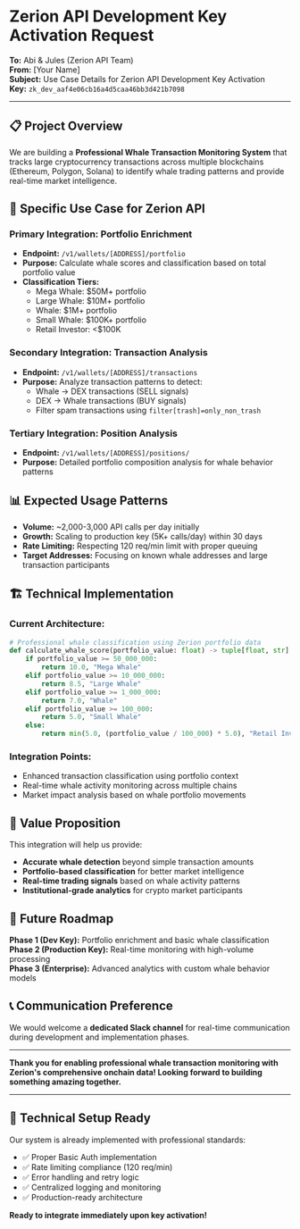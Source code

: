 # Zerion API Development Key Activation Request

**To:** Abi & Jules (Zerion API Team)  
**From:** [Your Name]  
**Subject:** Use Case Details for Zerion API Development Key Activation  
**Key:** `zk_dev_aaf4e06cb16a4d5caa46bb3d421b7098`

---

## 📋 **Project Overview**

We are building a **Professional Whale Transaction Monitoring System** that tracks large cryptocurrency transactions across multiple blockchains (Ethereum, Polygon, Solana) to identify whale trading patterns and provide real-time market intelligence.

## 🎯 **Specific Use Case for Zerion API**

### **Primary Integration: Portfolio Enrichment**
- **Endpoint:** `/v1/wallets/[ADDRESS]/portfolio` 
- **Purpose:** Calculate whale scores and classification based on total portfolio value
- **Classification Tiers:**
  - Mega Whale: $50M+ portfolio
  - Large Whale: $10M+ portfolio  
  - Whale: $1M+ portfolio
  - Small Whale: $100K+ portfolio
  - Retail Investor: <$100K

### **Secondary Integration: Transaction Analysis**
- **Endpoint:** `/v1/wallets/[ADDRESS]/transactions`
- **Purpose:** Analyze transaction patterns to detect:
  - Whale → DEX transactions (SELL signals)
  - DEX → Whale transactions (BUY signals)
  - Filter spam transactions using `filter[trash]=only_non_trash`

### **Tertiary Integration: Position Analysis**
- **Endpoint:** `/v1/wallets/[ADDRESS]/positions/`
- **Purpose:** Detailed portfolio composition analysis for whale behavior patterns

## 📊 **Expected Usage Patterns**

- **Volume:** ~2,000-3,000 API calls per day initially
- **Growth:** Scaling to production key (5K+ calls/day) within 30 days
- **Rate Limiting:** Respecting 120 req/min limit with proper queuing
- **Target Addresses:** Focusing on known whale addresses and large transaction participants

## 🏗️ **Technical Implementation**

### **Current Architecture:**
```python
# Professional whale classification using Zerion portfolio data
def calculate_whale_score(portfolio_value: float) -> tuple[float, str]:
    if portfolio_value >= 50_000_000:
        return 10.0, "Mega Whale"
    elif portfolio_value >= 10_000_000:
        return 8.5, "Large Whale"
    elif portfolio_value >= 1_000_000:
        return 7.0, "Whale"
    elif portfolio_value >= 100_000:
        return 5.0, "Small Whale"
    else:
        return min(5.0, (portfolio_value / 100_000) * 5.0), "Retail Investor"
```

### **Integration Points:**
- Enhanced transaction classification using portfolio context
- Real-time whale activity monitoring across multiple chains
- Market impact analysis based on whale portfolio movements

## 🎉 **Value Proposition**

This integration will help us provide:
- **Accurate whale detection** beyond simple transaction amounts
- **Portfolio-based classification** for better market intelligence
- **Real-time trading signals** based on whale activity patterns
- **Institutional-grade analytics** for crypto market participants

## 🚀 **Future Roadmap**

**Phase 1 (Dev Key):** Portfolio enrichment and basic whale classification  
**Phase 2 (Production Key):** Real-time monitoring with high-volume processing  
**Phase 3 (Enterprise):** Advanced analytics with custom whale behavior models

## 📞 **Communication Preference**

We would welcome a **dedicated Slack channel** for real-time communication during development and implementation phases.

---

**Thank you for enabling professional whale transaction monitoring with Zerion's comprehensive onchain data! Looking forward to building something amazing together.**

---

## 🔧 **Technical Setup Ready**

Our system is already implemented with professional standards:
- ✅ Proper Basic Auth implementation
- ✅ Rate limiting compliance (120 req/min)
- ✅ Error handling and retry logic
- ✅ Centralized logging and monitoring
- ✅ Production-ready architecture

**Ready to integrate immediately upon key activation!** 